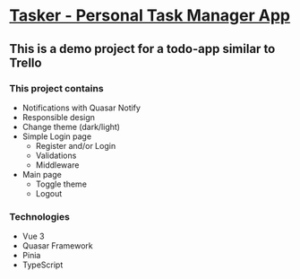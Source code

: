 # [Tasker - Personal Task Manager App](https://takser-krei.vercel.app)

## This is a demo project for a todo-app similar to Trello

### This project contains

- Notifications with Quasar Notify
- Responsible design
- Change theme (dark/light)
- Simple Login page
  - Register and/or Login
  - Validations
  - Middleware
- Main page
  - Toggle theme
  - Logout

### Technologies

- Vue 3
- Quasar Framework
- Pinia
- TypeScript

